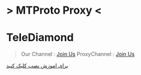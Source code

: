 # > MTProto Proxy < #



# TeleDiamond #
> Our Channel : [Join Us](https://t.me/telediamondch)
> ProxyChannel : [Join Us](https://t.me/mtpproxyir)


[برای اموزش نصب کلیک کنید](https://t.me/telediamondch)
